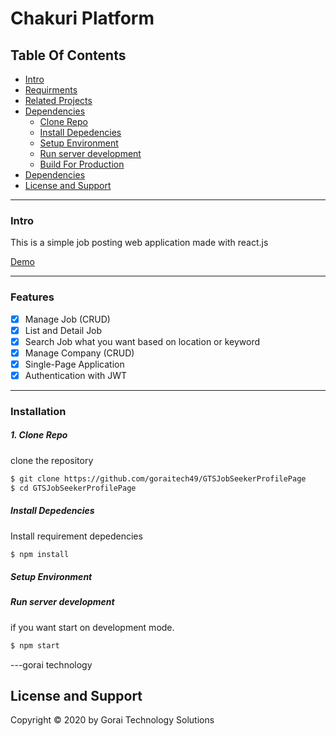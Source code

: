 # Chakuri Platform



## Table Of Contents

- [Intro](#Intro)
- [Requirments](#Requirments)
- [Related Projects](#Related-Projects)
- [Dependencies](#Dependencies)
  - [Clone Repo](#Clone-Repo)
  - [Install Depedencies](#Install-Depedencies)
  - [Setup Environment](#Setup-Environment)
  - [Run server development](#Run-server-development)
  - [Build For Production](#Build-For-Production)
- [Dependencies](#Dependencies)
- [License and Support](#License-and-support)

---

### Intro

This is a simple job posting web application made with react.js

[Demo]()

---

### Features

- [x] Manage Job (CRUD)
- [x] List and Detail Job
- [x] Search Job what you want based on location or keyword
- [x] Manage Company (CRUD)
- [x] Single-Page Application
- [x] Authentication with JWT

---



### Installation

##### 1. Clone Repo

clone the repository

```sh
$ git clone https://github.com/goraitech49/GTSJobSeekerProfilePage
$ cd GTSJobSeekerProfilePage
```

##### Install Depedencies

Install requirement depedencies

```sh
$ npm install
```

##### Setup Environment


##### Run server development

if you want start on development mode.

```sh
$ npm start
```

<!-- ##### Build For Production

build for production ready, and host ready

```sh
$ npm run build
``` -->
---gorai technology


## License and Support

Copyright © 2020 by Gorai Technology Solutions 
